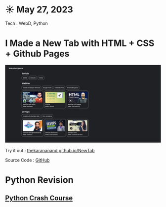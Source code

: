 # ☀️ May 27, 2023 
Tech : WebD, Python

# I Made a New Tab with HTML + CSS + Github Pages

![Screenshot.png](Screenshot.png)

Try it out : [thekarananand.github.io/NewTab](https://thekarananand.github.io/NewTab/)

Source Code : [GitHub](https://github.com/thekarananand/NewTab)


# Python Revision

## [Python Crash Course](https://www.youtube.com/watch?v=t8pPdKYpowI)
